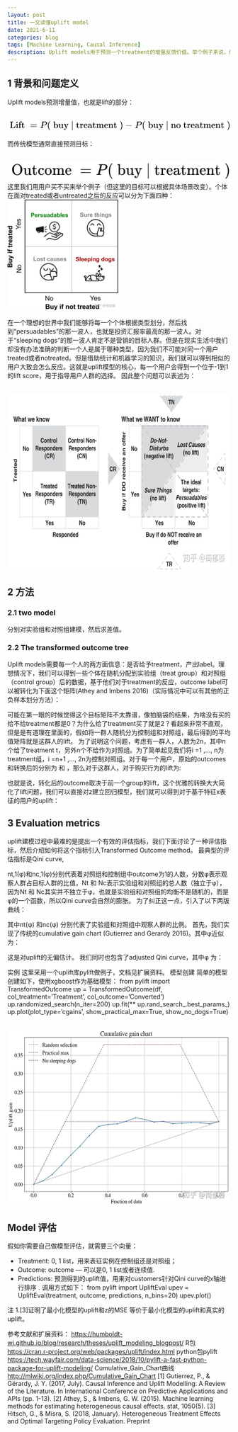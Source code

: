```yaml
---
layout: post
title: 一文读懂uplift model
date: 2021-6-11
categories: blog
tags: [Machine Learning, Causal Inference]
description: Uplift models用于预测一个treatment的增量反馈价值。举个例子来说，假如我们想知道对一个用户展现一个广告的价值，通常的模型只能告诉我们用户在展示广告后的购买意愿很强，但事实很有可能是他们在被展示广告之前就已经很想购买了。Uplift models聚焦于用户被展示广告后购买意愿的增量。
---
```


## 1 背景和问题定义

Uplift models预测增量值，也就是lift的部分：

<br>
<img src="/img/article/uplift1.svg">
<br>

而传统模型通常直接预测目标：

<br>
<img src="/img/article/uplift2.svg">
<br>
这里我们用用户买不买来举个例子（但这里的目标可以根据具体场景改变）。个体在面对treated或者untreated之后的反应可以分为下面四种：

<br>
<img src="/img/article/uplift3.jpg" width = "250" height = "250">
<br>

在一个理想的世界中我们能够将每一个个体根据类型划分，然后找到“persuadables”的那一波人，也就是投资汇报率最高的那一波人。对于“sleeping dogs”的那一波人肯定不是营销的目标人群。但是在现实生活中我们却没有办法准确的判断一个人是属于哪种类型，因为我们不可能对同一个用户treated或者notreated。但是借助统计和机器学习的知识，我们就可以得到相似的用户大致会怎么反应。这就是uplift模型的核心，每一个用户会得到一个位于-1到1的lift score，用于指导用户人群的选择。
因此整个问题可以表述为：

<br>
<img src="/img/article/uplift4.jpg" width = "600" height = "400" >
<br>

## 2 方法
### 2.1 two model
分别对实验组和对照组建模，然后求差值。

### 2.2 The transformed outcome tree
Uplift models需要每一个人的两方面信息：是否给予treatment，产出label。理想情况下，我们可以得到一些个体在随机分配到实验组（treat group）和对照组（control group）后的数据，基于他们对于treatment的反应，outcome label可以被转化为下面这个矩阵(Athey and Imbens 2016)（实际情况中可以有其他的正负样本划分方法）：

可能在第一眼的时候觉得这个目标矩阵不太靠谱，像拍脑袋的结果，为啥没有买的给不给treatment都是0？为什么给了treatment买了就是2？看起来非常不直观，但是是有道理在里面的，假如将一群人随机分为控制组和对照组，最后得到的平均值矩阵就是这群人的lift。
为了说明这个问题，考虑有一群人，人数为2n，其中n个给了treatment t，另外n个不给作为对照组。为了简单起见我们将i =1 ,…, n为treatment组，i =n+1 ,…, 2n为控制对照组。对于每一个用户，原始的outcomes和转换后的分别为  和  ，那么对于这群人，对于购买行为的lift为:

也就是说，转化后的outcome取决于前一个group的lift，这个优雅的转换大大简化了lift问题，我们可以直接对z建立回归模型，我们就可以得到对于基于特征x表征的用户的uplift：

## 3 Evaluation metrics
uplift建模过程中最难的是提出一个有效的评估指标，我们下面讨论了一种评估指标，然后介绍如何将这个指标引入Transformed Outcome method。
最典型的评估指标是Qini curve,

nt,1(φ)和nc,1(φ)分别代表着对照组和控制组中outcome为1的人数，分数φ表示观察人群占目标人群的比值，Nt 和 Nc表示实验组和对照组的总人数（独立于φ），因为Nt 和 Nc其实并不独立于φ，也就是实验组和对照组的均衡不是随机的，而是φ的一个函数，所以Qini curve会自然的膨胀。
为了纠正这一点，引入了以下两版曲线：

其中nt(φ) 和nc(φ) 分别代表了实验组和对照组中观察人群的比例。
首先，我们实现了传统的cumulative gain chart (Gutierrez and Gerardy 2016)。其中φ近似为：

这是对uplift的无偏估计。
我们同时也包含了adjusted Qini curve，其中φ 为：

实例
这里采用一个uplift库pylift做例子，文档见扩展资料。
模型创建
简单的模型创建如下，使用xgboost作为基础模型：
from pylift import TransformedOutcome
up = TransformedOutcome(df, col_treatment=’Treatment’, col_outcome=’Converted’)
up.randomized_search(n_iter=200)
up.fit(** up.rand_search_.best_params_)
up.plot(plot_type=’cgains’, show_practical_max=True, show_no_dogs=True)

<br>
<img src="/img/article/uplift5.jpg" width = "600" height = "400" >
<br>

## Model 评估
假如你需要自己做模型评估，就需要三个向量：
* Treatment: 0, 1 list，用来表征实例在控制组还是对照组；
* Outcome: outcome — 可以是0, 1 list或者连续值.
* Predictions: 预测得到的uplift值，用来对customers针对Qini curve的x轴进行排序 .
调用方式如下：
from pylift import UpliftEval
upev = UpliftEval(treatment, outcome, predictions, n_bins=20)
upev.plot()


注
1.[3]证明了最小化模型的uplift和z的MSE 等价于最小化模型的uplift和真实的uplift。

参考文献和扩展资料：
https://humboldt-wi.github.io/blog/research/theses/uplift_modeling_blogpost/
R包
https://cran.r-project.org/web/packages/uplift/index.html
python包pylift
https://tech.wayfair.com/data-science/2018/10/pylift-a-fast-python-package-for-uplift-modeling/
Cumulative_Gain_Chart曲线
http://mlwiki.org/index.php/Cumulative_Gain_Chart
[1] Gutierrez, P., & Gérardy, J. Y. (2017, July). Causal Inference and Uplift Modelling: A Review of the Literature. In International Conference on Predictive Applications and APIs (pp. 1-13).
[2] Athey, S., & Imbens, G. W. (2015). Machine learning methods for estimating heterogeneous causal effects. stat, 1050(5).
[3] Hitsch, G., & Misra, S. (2018, January). Heterogeneous Treatment Effects and Optimal Targeting Policy Evaluation. Preprint












